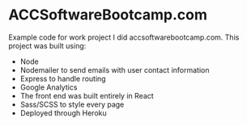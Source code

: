 # ACCSoftwareBootcamp.com

Example code for work project I did accsoftwarebootcamp.com.
This project was built using:
- Node 
- Nodemailer to send emails with user contact information
- Express to handle routing 
- Google Analytics
- The front end was built entirely in React
- Sass/SCSS to style every page
- Deployed through Heroku


